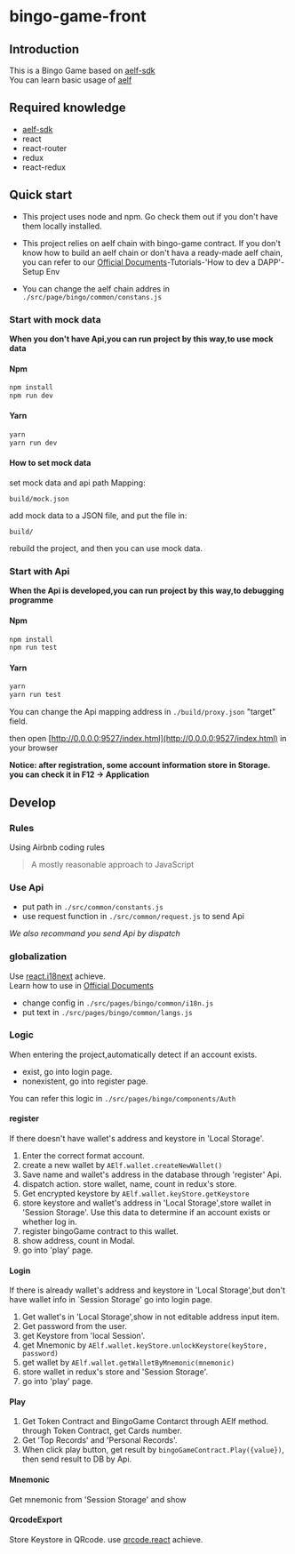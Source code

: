 # bingo-game-front

## Introduction

This is a Bingo Game based on [aelf-sdk](https://github.com/AElfProject/aelf-sdk.js)  
You can learn basic usage of [aelf](https://github.com/AElfProject/AElf)

## Required knowledge

- [aelf-sdk](https://github.com/AElfProject/aelf-sdk.js)
- react
- react-router
- redux
- react-redux

## Quick start

- This project uses node and npm. Go check them out if you don't have them locally installed.

- This project relies on aelf chain with bingo-game contract.
  If you don't know how to build an aelf chain or don't hava a ready-made aelf chain, you can refer to our [Official Documents](https://docs.aelf.io/main/main/setup)-Tutorials-'How to dev a DAPP'-Setup Env

- You can change the aelf chain addres in `./src/page/bingo/common/constans.js`



### Start with mock data

**When you don't have Api,you can run project by this way,to use mock data**

#### Npm

```bash
npm install
npm run dev
```

#### Yarn

```bash
yarn
yarn run dev
```

#### How to set mock data

set mock data and api path Mapping:

```text
build/mock.json
```

add mock data to a JSON file, and put the file in:

```text
build/
```

rebuild the project, and then you can use mock data.


### Start with Api

**When the Api is developed,you can run project by this way,to debugging programme**

#### Npm

```bash
npm install
npm run test
```

#### Yarn

```bash
yarn
yarn run test
```

You can change the Api mapping address in `./build/proxy.json` "target" field.


then open [http://0.0.0.0:9527/index.html](http://0.0.0.0:9527/index.html) in your browser

**Notice: after registration, some account information store in Storage.<br>
you can check it in F12 -> Application**

## Develop

### Rules

Using Airbnb coding rules
> A mostly reasonable approach to JavaScript

### Use Api

- put path in `./src/common/constants.js`
- use request function in `./src/common/request.js` to send Api

_We also recommand you send Api by dispatch_

### globalization
Use [react.i18next](https://react.i18next.com) achieve.  
Learn how to use in [Official Documents](https://react.i18next.com)
- change config in `./src/pages/bingo/common/i18n.js`
- put text in `./src/pages/bingo/common/langs.js`

### Logic
When entering the project,automatically detect if an account exists.
- exist, go into login page.
- nonexistent, go into register page.

You can refer this logic in `./src/pages/bingo/components/Auth`

#### register
  If there doesn't have wallet's address and keystore in 'Local Storage'.
  1. Enter the correct format account.
  2. create a new wallet by `AElf.wallet.createNewWallet()`
  3. Save name and wallet's address in the database through 'register' Api.
  4. dispatch action. store wallet, name, count in redux's store.
  5. Get encrypted keystore by `AElf.wallet.keyStore.getKeystore`
  6. store keystore and wallet's address in 'Local Storage',store wallet in 'Session Storage'. Use this data to determine if an account exists or whether log in.
  7. register bingoGame contract to this wallet.
  8. show address, count in Modal.
  9. go into 'play' page.

#### Login
  If there is already wallet's address and keystore in 'Local Storage',but don't have wallet info in `Session Storage' go into login page.
  1. Get wallet's in 'Local Storage',show in not editable address input item. 
  2. Get password from the user.
  3. get Keystore from 'local Session'.
  4. get Mnemonic by `AElf.wallet.keyStore.unlockKeystore(keyStore, password)`
  5. get wallet by `AElf.wallet.getWalletByMnemonic(mnemonic)`
  6. store wallet in redux's store and 'Session Storage'.
  7. go into 'play' page.

#### Play
  1. Get Token Contract and BingoGame Contarct through AElf method. through Token Contract, get Cards number.
  2. Get 'Top Records' and 'Personal Records'.
  3. When click play button, get result by `bingoGameContract.Play({value})`, then send result to DB by Api.

#### Mnemonic
  Get mnemonic from 'Session Storage' and show

#### QrcodeExport
  Store Keystore in QRcode.
  use [qrcode.react](https://www.npmjs.com/package/qrcode.react) achieve.
  